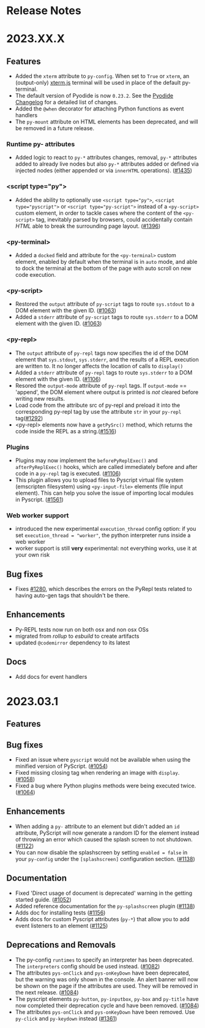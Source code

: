 # Release Notes

2023.XX.X
=========


Features
--------

- Added the `xterm` attribute to `py-config`. When set to `True` or `xterm`, an (output-only) [xterm.js](http://xtermjs.org/) terminal will be used in place of the default py-terminal.
- The default version of Pyodide is now `0.23.2`. See the [Pyodide Changelog](https://pyodide.org/en/stable/project/changelog.html#version-0-23-2) for a detailed list of changes.
- Added the `@when` decorator for attaching Python functions as event handlers
- The `py-mount` attribute on HTML elements has been deprecated, and will be removed in a future release.


### Runtime py- attributes

- Added logic to react to `py-*` attributes changes, removal, `py-*` attributes added to already live nodes but also `py-*` attributes added or defined via injected nodes (either appended or via `innerHTML` operations). ([#1435](https://github.com/pyscript/pyscript/pull/1435))

### &lt;script type="py"&gt;
- Added the ability to optionally use `<script type="py">`, `<script type="pyscript">` or `<script type="py-script">` instead of a `<py-script>` custom element, in order to tackle cases where the content of the `<py-script>` tag, inevitably parsed by browsers, could accidentally contain *HTML* able to break the surrounding page layout. ([#1396](https://github.com/pyscript/pyscript/pull/1396))

### &lt;py-terminal&gt;
- Added a `docked` field and attribute for the `<py-terminal>` custom element, enabled by default when the terminal is in `auto` mode, and able to dock the terminal at the bottom of the page with auto scroll on new code execution.

### &lt;py-script&gt;
- Restored the `output` attribute of `py-script` tags to route `sys.stdout` to a DOM element with the given ID. ([#1063](https://github.com/pyscript/pyscript/pull/1063))
- Added a `stderr` attribute of `py-script` tags to route `sys.stderr` to a DOM element with the given ID. ([#1063](https://github.com/pyscript/pyscript/pull/1063))

### &lt;py-repl&gt;
- The `output` attribute of `py-repl` tags now specifies the id of the DOM element that `sys.stdout`, `sys.stderr`, and the results of a REPL execution are written to. It no longer affects the location of calls to `display()`
- Added a `stderr` attribute of `py-repl` tags to route `sys.stderr` to a DOM element with the given ID. ([#1106](https://github.com/pyscript/pyscript/pull/1106))
- Resored the `output-mode` attribute of `py-repl` tags. If `output-mode` == 'append', the DOM element where output is printed is _not_ cleared before writing new results.
- Load code from the attribute src of py-repl and preload it into the corresponding py-repl tag by use the attribute `str` in your `py-repl` tag([#1292](https://github.com/pyscript/pyscript/pull/1292))
- &lt;py-repl&gt; elements now have a `getPySrc()` method, which returns the code inside the REPL as a string.([#1516](https://github.com/pyscript/pyscript/pull/1292))

### Plugins
- Plugins may now implement the `beforePyReplExec()` and `afterPyReplExec()` hooks, which are called immediately before and after code in a `py-repl` tag is executed. ([#1106](https://github.com/pyscript/pyscript/pull/1106))
- This plugin allows you to upload files to Pyscript virtual file system (emscripten filesystem) using `<py-input-file>` elements (file input element). This can help you solve the issue of importing local modules in Pyscript. ([#1561](https://github.com/pyscript/pyscript/pull/1561))

### Web worker support
- introduced the new experimental `execution_thread` config option: if you set `execution_thread = "worker"`, the python interpreter runs inside a web worker
- worker support is still **very** experimental: not everything works, use it at your own risk

Bug fixes
---------

- Fixes [#1280](https://github.com/pyscript/pyscript/issues/1280), which describes the errors on the PyRepl tests related to having auto-gen tags that shouldn't be there.

Enhancements
------------

- Py-REPL tests now run on both osx and non osx OSs
- migrated from *rollup* to *esbuild* to create artifacts
- updated `@codemirror` dependency to its latest

Docs
----

- Add docs for event handlers

2023.03.1
=========


Features
--------

Bug fixes
---------

- Fixed an issue where `pyscript` would not be available when using the minified version of PyScript. ([#1054](https://github.com/pyscript/pyscript/pull/1054))
- Fixed missing closing tag when rendering an image with `display`. ([#1058](https://github.com/pyscript/pyscript/pull/1058))
- Fixed a bug where Python plugins methods were being executed twice. ([#1064](https://github.com/pyscript/pyscript/pull/1064))

Enhancements
------------

- When adding a `py-` attribute to an element but didn't added an `id` attribute, PyScript will now generate a random ID for the element instead of throwing an error which caused the splash screen to not shutdown. ([#1122](https://github.com/pyscript/pyscript/pull/1122))
- You can now disable the splashscreen by setting `enabled = false` in your `py-config` under the `[splashscreen]` configuration section. ([#1138](https://github.com/pyscript/pyscript/pull/1138))

Documentation
-------------

- Fixed 'Direct usage of document is deprecated' warning in the getting started guide. ([#1052](https://github.com/pyscript/pyscript/pull/1052))
- Added reference documentation for the `py-splashscreen` plugin ([#1138](https://github.com/pyscript/pyscript/pull/1138))
- Adds doc for installing tests ([#1156](https://github.com/pyscript/pyscript/pull/1156))
- Adds docs for custom Pyscript attributes (`py-*`) that allow you to add event listeners to an element ([#1125](https://github.com/pyscript/pyscript/pull/1125))

Deprecations and Removals
-------------------------

- The py-config `runtimes` to specify an interpreter has been deprecated. The `interpreters` config should be used instead. ([#1082](https://github.com/pyscript/pyscript/pull/1082))
- The attributes `pys-onClick` and `pys-onKeyDown` have been deprecated, but the warning was only shown in the console. An alert banner will now be shown on the page if the attributes are used. They will be removed in the next release. ([#1084](https://github.com/pyscript/pyscript/pull/1084))
- The pyscript elements `py-button`, `py-inputbox`, `py-box` and `py-title` have now completed their deprecation cycle and have been removed. ([#1084](https://github.com/pyscript/pyscript/pull/1084))
- The attributes `pys-onClick` and `pys-onKeyDown` have been removed. Use `py-click` and `py-keydown` instead ([#1361](https://github.com/pyscript/pyscript/pull/1361))
